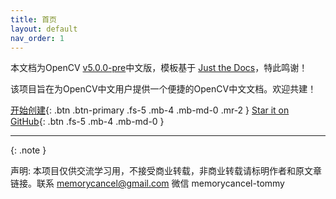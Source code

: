 ```yaml
---
title: 首页
layout: default
nav_order: 1
---
```


本文档为OpenCV [v5.0.0-pre](https://docs.opencv.org/5.x/index.html)中文版，模板基于 [Just the Docs](https://just-the-docs.github.io/just-the-docs/)，特此鸣谢！

该项目旨在为OpenCV中文用户提供一个便捷的OpenCV中文文档。欢迎共建！

[开始创建](https://github.com/memorycancel/cnopencvdocs/issues){: .btn .btn-primary .fs-5 .mb-4 .mb-md-0 .mr-2 }
[Star it on GitHub](https://github.com/memorycancel/cnopencvdocs){: .btn .fs-5 .mb-4 .mb-md-0 }

---

{: .note }

声明: 本项目仅供交流学习用，不接受商业转载，非商业转载请标明作者和原文章链接。联系 memorycancel@gmail.com 微信 memorycancel-tommy